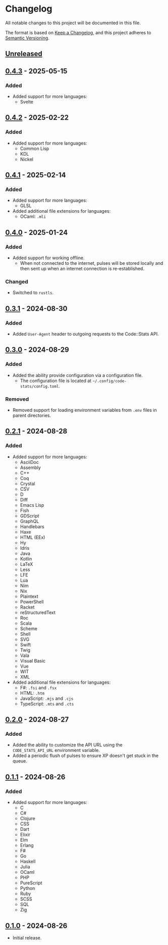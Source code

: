 # Changelog

All notable changes to this project will be documented in this file.

The format is based on [Keep a Changelog](https://keepachangelog.com/en/1.1.0/),
and this project adheres to [Semantic Versioning](https://semver.org/spec/v2.0.0.html).

## [Unreleased]

## [0.4.3] - 2025-05-15

### Added

- Added support for more languages:
  - Svelte

## [0.4.2] - 2025-02-22

### Added

- Added support for more languages:
  - Common Lisp
  - KDL
  - Nickel

## [0.4.1] - 2025-02-14

### Added

- Added support for more languages:
  - GLSL
- Added additional file extensions for languages:
  - OCaml: `.mli`

## [0.4.0] - 2025-01-24

### Added

- Added support for working offline.
  - When not connected to the internet, pulses will be stored locally and then sent up when an internet connection is re-established.

### Changed

- Switched to `rustls`.

## [0.3.1] - 2024-08-30

### Added

- Added `User-Agent` header to outgoing requests to the Code::Stats API.

## [0.3.0] - 2024-08-29

### Added

- Added the ability provide configuration via a configuration file.
  - The configuration file is located at `~/.config/code-stats/config.toml`.

### Removed

- Removed support for loading environment variables from `.env` files in parent directories.

## [0.2.1] - 2024-08-28

### Added

- Added support for more languages:
  - AsciiDoc
  - Assembly
  - C++
  - Coq
  - Crystal
  - CSV
  - D
  - Diff
  - Emacs Lisp
  - Fish
  - GDScript
  - GraphQL
  - Handlebars
  - Haxe
  - HTML (EEx)
  - Hy
  - Idris
  - Java
  - Kotlin
  - LaTeX
  - Less
  - LFE
  - Lua
  - Nim
  - Nix
  - Plaintext
  - PowerShell
  - Racket
  - reStructuredText
  - Roc
  - Scala
  - Scheme
  - Shell
  - SVG
  - Swift
  - Twig
  - Vala
  - Visual Basic
  - Vue
  - WIT
  - XML
- Added additional file extensions for languages:
  - F#: `.fsi` and `.fsx`
  - HTML: `.htm`
  - JavaScript: `.mjs` and `.cjs`
  - TypeScript: `.mts` and `.cts`

## [0.2.0] - 2024-08-27

### Added

- Added the ability to customize the API URL using the `CODE_STATS_API_URL` environment variable.
- Added a periodic flush of pulses to ensure XP doesn't get stuck in the queue.

## [0.1.1] - 2024-08-26

### Added

- Added support for more languages:
  - C
  - C#
  - Clojure
  - CSS
  - Dart
  - Elixir
  - Elm
  - Erlang
  - F#
  - Go
  - Haskell
  - Julia
  - OCaml
  - PHP
  - PureScript
  - Python
  - Ruby
  - SCSS
  - SQL
  - Zig

## [0.1.0] - 2024-08-26

- Initial release.

[unreleased]: https://github.com/maxdeviant/code-stats-ls/compare/v0.4.3...HEAD
[0.4.3]: https://github.com/maxdeviant/code-stats-ls/compare/v0.4.2...v0.4.3
[0.4.2]: https://github.com/maxdeviant/code-stats-ls/compare/v0.4.1...v0.4.2
[0.4.1]: https://github.com/maxdeviant/code-stats-ls/compare/v0.4.0...v0.4.1
[0.4.0]: https://github.com/maxdeviant/code-stats-ls/compare/v0.3.1...v0.4.0
[0.3.1]: https://github.com/maxdeviant/code-stats-ls/compare/v0.3.0...v0.3.1
[0.3.0]: https://github.com/maxdeviant/code-stats-ls/compare/v0.2.1...v0.3.0
[0.2.1]: https://github.com/maxdeviant/code-stats-ls/compare/v0.2.0...v0.2.1
[0.2.0]: https://github.com/maxdeviant/code-stats-ls/compare/v0.1.1...v0.2.0
[0.1.1]: https://github.com/maxdeviant/code-stats-ls/compare/v0.1.0...v0.1.1
[0.1.0]: https://github.com/maxdeviant/code-stats-ls/compare/f996fe9...v0.1.0
